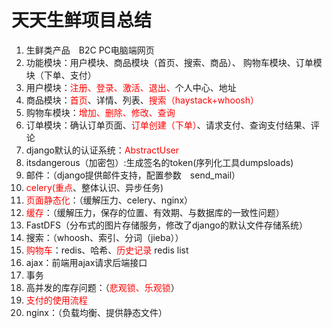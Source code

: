# 天天生鲜项目总结

1. 生鲜类产品　B2C PC电脑端网页
2. 功能模块：用户模块、商品模块（首页、搜索、商品）、
   购物车模块、订单模块（下单、支付）
3. 用户模块：<font color="red">注册、登录、激活、退出、</font>个人中心、地址
4. 商品模块：<font color="red">首页</font>、详情、列表、<font color="red">搜索（haystack+whoosh）</font>
5. 购物车模块：<font color="red">增加、删除、修改、查询</font>
6. 订单模块：确认订单页面、<font color="red">订单创建（下单）</font>、请求支付、查询支付结果、评论
7. django默认的认证系统：<font color="red">AbstractUser</font>
8. itsdangerous（加密包）:生成签名的token(序列化工具dumpsloads)
9. 邮件：（django提供邮件支持，配置参数　send_mail）
10. <font color="red">celery(重点</font>、整体认识、异步任务)
11. <font color="red">页面静态化</font>：（缓解压力、celery、nginx）
12. <font color="red">缓存</font>：（缓解压力，保存的位置、有效期、与数据库的一致性问题）
13. FastDFS（分布式的图片存储服务，修改了django的默认文件存储系统）
14. 搜索：（whoosh、索引、分词（jieba））
15. <font color="red">购物车</font>：redis、哈希、<font color="red">历史记录</font> redis list
16. ajax：前端用ajax请求后端接口
17. 事务
18. 高并发的库存问题：（<font color="red">悲观锁、乐观锁</font>）
19. <font color="red">支付的使用流程</font>
20. nginx：（负载均衡、提供静态文件）